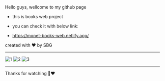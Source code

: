 Hello guys, wellcome to my github page

- this is books web project

- you can check it with below link: 

- https://monet-books-web.netlify.app/

created with ❤️ by SBG

-----------------------------------

![1](https://github.com/moeinmnia80/books-web/assets/86520846/55ed2878-c810-4f52-a98a-0980885fb9a3)
![2](https://github.com/moeinmnia80/books-web/assets/86520846/9fd1c072-1bd4-49ea-be2d-839957db187c)
![3](https://github.com/moeinmnia80/books-web/assets/86520846/1e5f62b9-c740-43cc-8d86-a9a76eda0dbb)

-----------------------------------

Thanks for watching 🙏❤️
